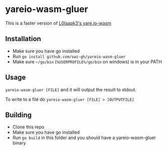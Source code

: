 # yareio-wasm-gluer

This is a faster version of [L0laapk3's yare.io-wasm](https://github.com/L0laapk3/yare.io-wasm)

## Installation

- Make sure you have go installed
- Run `go install github.com/swz-gh/yareio-wasm-gluer`
- Make sure `~/go/bin` (`%USERPROFILE%/go/bin` on windows) is in your PATH

## Usage

`yareio-wasm-gluer [FILE]` and it will output the result to stdout.

To write to a file do `yareio-wasm-gluer [FILE] > [OUTPUTFILE]`

## Building

- Clone this repo
- Make sure you have go installed
- Run `go build` in this folder and you should have a yareio-wasm-gluer binary

